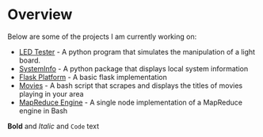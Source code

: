 # Overview

Below are some of the projects I am currently working on:

- [LED Tester](https://github.com/thanders/led_tester) - A python program that simulates the manipulation of a light board.
- [SystemInfo](https://github.com/thanders/systeminfo_a2) - A python package that displays local system information
- [Flask Platform](https://github.com/thanders/flask_platform) - A basic flask implementation
- [Movies](https://thanders.github.io/movies/) - A bash script that scrapes and displays the titles of movies playing in your area
- [MapReduce Engine](https://github.com/thanders/MapReduce) - A single node implementation of a MapReduce engine in Bash

**Bold** and _Italic_ and `Code` text
